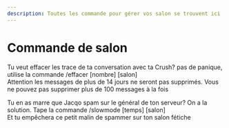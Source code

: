 ```yaml
---
description: Toutes les commande pour gérer vos salon se trouvent ici
---
```


# Commande de salon

Tu veut effacer les trace de ta conversation avec ta Crush? pas de panique, utilise la commande /effacer \[nombre] \[salon]\
Attention les messages de plus de 14 jours ne seront pas supprimés. Vous ne pouvez pas supprimer plus de 100 messages à la fois

Tu en as marre que Jacqo spam sur le général de ton serveur? On a la solution. Tape la commande /slowmode \[temps] \[salon]\
Et tu empêchera ce petit malin de spammer sur ton salon fétiche
